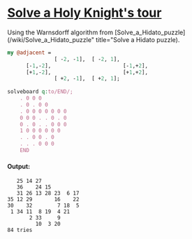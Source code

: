 [1]: http://rosettacode.org/wiki/Solve_a_Holy_Knight's_tour

# [Solve a Holy Knight's tour][1]

Using the Warnsdorff algorithm from [Solve\_a\_Hidato\_puzzle](/wiki/Solve\_a\_Hidato\_puzzle" title="Solve a Hidato puzzle).

```perl
my @adjacent =
               [ -2, -1],  [ -2, 1],
      [-1,-2],                       [-1,+2],
      [+1,-2],                       [+1,+2],
               [ +2, -1],  [ +2, 1];
 
solveboard q:to/END/;
    . 0 0 0
    . 0 . 0 0
    . 0 0 0 0 0 0 0
    0 0 0 . . 0 . 0
    0 . 0 . . 0 0 0
    1 0 0 0 0 0 0
    . . 0 0 . 0
    . . . 0 0 0
    END
```

#### Output:
```
   25 14 27
   36    24 15
   31 26 13 28 23  6 17
35 12 29       16    22
30    32        7 18  5
 1 34 11  8 19  4 21
       2 33     9
         10  3 20
84 tries
```